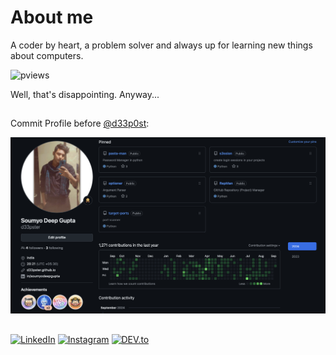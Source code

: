 # About me

A coder by heart, a problem solver and always up for learning new things about computers.

![pviews](https://komarev.com/ghpvc/?username=d33p0st&color=blueviolet)

Well, that's disappointing. Anyway...

##
Commit Profile before [@d33p0st](https://github.com/d33p0st):

![Image](assets/bak.png)

##
<a href="https://www.linkedin.com/in/soumyodeepgupta/" target="_blank"><img src="https://img.shields.io/badge/LinkedIn-%230077B5.svg?&style=flat-square&logo=linkedin&logoColor=white" alt="LinkedIn"></a>
<a href="https://www.instagram.com/blipdipp/" target="_blank"><img src="https://img.shields.io/badge/Instagram-%23E4405F.svg?&style=flat-square&logo=instagram&logoColor=white" alt="Instagram"></a>
<a href="https://dev.to/d33pster" target="_blank"><img src="https://img.shields.io/badge/DEV-%230A0A0A.svg?&style=flat-square&logo=DEV.to&logoColor=white" alt="DEV.to"></a>
